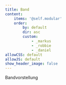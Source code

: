 ```yaml
---
title: Band
content:
    items: '@self.modular'
    order:
        by: default
        dir: asc
        custom:
            - _markus
            - _robbie
            - _daniel
allowCSS: default
allowJS: default
show_header_image: false
---
```


Bandvorstellung
